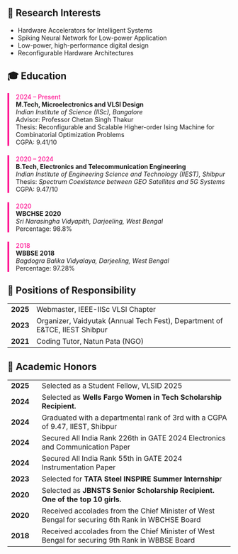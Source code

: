 ## 🧠 Research Interests

- Hardware Accelerators for Intelligent Systems
- Spiking Neural Network for Low-power Application
- Low-power, high-performance digital design
- Reconfigurable Hardware Architectures


<h2>🎓 Education</h2>
<div style="border-left: 4px solid #FF1493; padding-left: 15px; margin-bottom: 1.5em;">
  <span style="color: #FF1493; font-weight: 500;">2024 – Present</span><br>
  <strong>M.Tech, Microelectronics and VLSI Design</strong><br>
  <span><em>Indian Institute of Science (IISc), Bangalore</em></span><br>
  <span>Advisor: Professor Chetan Singh Thakur</span><br>
  <span>Thesis: Reconfigurable and Scalable Higher-order Ising Machine for Combinatorial Optimization Problems</span><br>
  <span>CGPA: 9.41/10</span>
</div>
<div style="border-left: 4px solid #FF1493; padding-left: 15px; margin-bottom: 1.5em;">
  <span style="color: #FF1493; font-weight: 500;">2020 – 2024</span><br>
  <strong>B.Tech, Electronics and Telecommunication Engineering</strong><br>
  <span><em>Indian Institute of Engineering Science and Technology (IIEST), Shibpur</em></span><br>
  <span>Thesis: <em>Spectrum Coexistence between GEO Satellites and 5G Systems</em></span><br>
  <span>CGPA: 9.47/10</span>
</div>
<div style="border-left: 4px solid #FF1493; padding-left: 15px; margin-bottom: 1.5em;">
  <span style="color: #FF1493; font-weight: 500;">2020</span><br>
  <strong>WBCHSE 2020</strong><br>
  <span><em>Sri Narasingha Vidyapith, Darjeeling, West Bengal</em></span><br>
  <span>Percentage: 98.8%</span>
</div>
<div style="border-left: 4px solid #FF1493; padding-left: 15px; margin-bottom: 1.5em;">
  <span style="color: #FF1493; font-weight: 500;">2018</span><br>
  <strong>WBBSE 2018</strong><br>
  <span><em>Bagdogra Balika Vidyalaya, Darjeeling, West Bengal</em></span><br>
  <span>Percentage: 97.28%</span>
</div>

## 🧩 Positions of Responsibility

<table style="border-collapse: collapse;">
  <tbody>
    <tr>
      <td><strong>2025</strong></td>
      <td>Webmaster, IEEE-IISc VLSI Chapter</td>
    </tr>
    <tr>
      <td><strong>2023</strong></td>
      <td>Organizer, Vaidyutak (Annual Tech Fest), Department of E&TCE, IIEST Shibpur</td>
    </tr>
    <tr>
      <td><strong>2021</strong></td>
      <td>Coding Tutor, Natun Pata (NGO)</td>
    </tr>
  </tbody>
</table>


## 🏅 Academic Honors

<table style="border-collapse: collapse;">
  <tbody>
    <tr>
      <td><strong>2025</strong></td>
      <td>Selected as a Student Fellow, VLSID 2025</td>
    </tr>
    <tr>
      <td><strong>2024</strong></td>
      <td>Selected as <strong>Wells Fargo Women in Tech Scholarship<strong> Recipient.</td>
    </tr>
    <tr>
      <td style="padding-right: 20px;"><strong>2024</strong></td>
      <td>Graduated with a departmental rank of 3rd with a CGPA of 9.47, IIEST, Shibpur</td>
    </tr>
    <tr>
      <td><strong>2024</strong></td>
      <td>Secured All India Rank 226th in GATE 2024 Electronics and Communication Paper</td>
    </tr>
    <tr>
      <td><strong>2024</strong></td>
      <td>Secured All India Rank 55th in GATE 2024 Instrumentation Paper</td>
    </tr>
    <tr>
      <td><strong>2023</strong></td>
      <td>Selected for <strong>TATA Steel INSPIRE Summer Internship</strong>r</td>
    </tr>
    <tr>
      <td><strong>2020</strong></td>
      <td>Selected as <strong>JBNSTS Senior Scholarship<strong> Recipient. One of the <strong>top 10 girls<strong>.</td>
    </tr>
    <tr>
      <td><strong>2020</strong></td>
      <td>Received accolades from the Chief Minister of West Bengal for securing 6th Rank in WBCHSE Board</td>
    </tr>
    <tr>
      <td><strong>2018</strong></td>
      <td>Received accolades from the Chief Minister of West Bengal for securing 9th Rank in WBBSE Board</td>
    </tr>
  </tbody>
</table>
